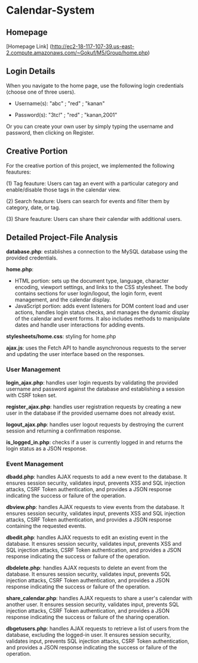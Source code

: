 # Calendar-System

## Homepage
[Homepage Link] (http://ec2-18-117-107-39.us-east-2.compute.amazonaws.com/~Gokuf/M5/Group/home.php)

## Login Details

When you navigate to the home page, use the following login credentials (choose one of three users).

* Username(s): "abc" ; "red" ; "kanan"

* Password(s): \"3tc!\" ; \"red\" ; \"kanan,2001\"

Or you can create your own user by simply typing the username and password, then clicking on Register.

## Creative Portion
For the creative portion of this project, we implemented the following feautures:

(1) Tag feauture: Users can tag an event with a particular category and enable/disable those tags in the calendar view.

(2) Search feauture: Users can search for events and filter them by category, date, or tag.

(3) Share feauture: Users can share their calendar with additional users.

## Detailed Project-File Analysis

<strong>database.php</strong>: establishes a connection to the MySQL database using the provided credentials.

<strong>home.php</strong>:
 - HTML portion: sets up the document type, language, character encoding, viewport settings, and links to the CSS stylesheet. The body contains sections for user login/logout, the login form, event management, and the calendar display.
 - JavaScript portion: adds event listeners for DOM content load and user actions, handles login status checks, and manages the dynamic display of the calendar and event forms. It also includes methods to manipulate dates and handle user interactions for adding events.

<strong>stylesheets/home.css</strong>: styling for home.php

<strong>ajax.js</strong>: uses the Fetch API to handle asynchronous requests to the server and updating the user interface based on the responses.

### User Management

<strong>login_ajax.php</strong>: handles user login requests by validating the provided username and password against the database and establishing a session with CSRF token set.

<strong>register_ajax.php</strong>: handles user registration requests by creating a new user in the database if the provided username does not already exist.

<strong>logout_ajax.php</strong>: handles user logout requests by destroying the current session and returning a confirmation response.

<strong>is_logged_in.php</strong>: checks if a user is currently logged in and returns the login status as a JSON response.

### Event Management

<strong>dbadd.php</strong>: handles AJAX requests to add a new event to the database. It ensures session security, validates input, prevents XSS and SQL injection attacks, CSRF Token authentication, and provides a JSON response indicating the success or failure of the operation.

<strong>dbview.php</strong>: handles AJAX requests to view events from the database. It ensures session security, validates input, prevents XSS and SQL injection attacks, CSRF Token authentication, and provides a JSON response containing the requested events.

<strong>dbedit.php</strong>: handles AJAX requests to edit an existing event in the database. It ensures session security, validates input, prevents XSS and SQL injection attacks, CSRF Token authentication, and provides a JSON response indicating the success or failure of the operation.

<strong>dbdelete.php</strong>: handles AJAX requests to delete an event from the database. It ensures session security, validates input, prevents SQL injection attacks, CSRF Token authentication, and provides a JSON response indicating the success or failure of the operation.

<strong>share_calendar.php</strong>: handles AJAX requests to share a user's calendar with another user. It ensures session security, validates input, prevents SQL injection attacks, CSRF Token authentication, and provides a JSON response indicating the success or failure of the sharing operation.

<strong>dbgetusers.php</strong>: handles AJAX requests to retrieve a list of users from the database, excluding the logged-in user. It ensures session security, validates input, prevents SQL injection attacks, CSRF Token authentication, and provides a JSON response indicating the success or failure of the operation.

